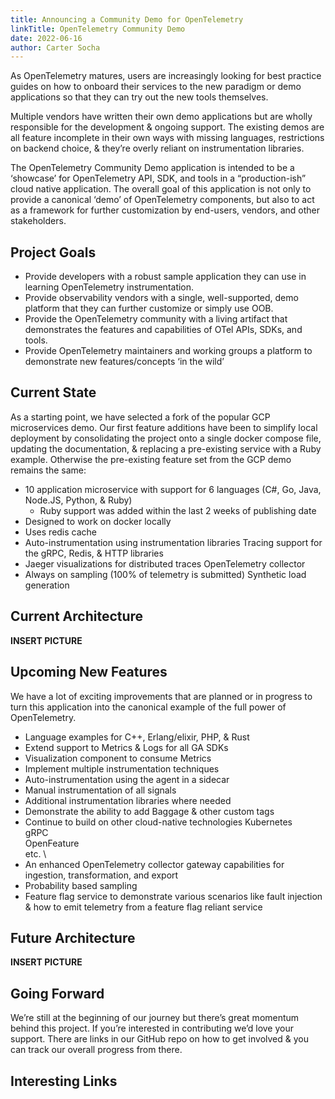 ```yaml
---
title: Announcing a Community Demo for OpenTelemetry
linkTitle: OpenTelemetry Community Demo
date: 2022-06-16
author: Carter Socha
---
```


As OpenTelemetry matures, users are increasingly looking for best practice
guides on how to onboard their services to the new paradigm or demo applications
so that they can try out the new tools themselves.

Multiple vendors have written their own demo applications but are wholly
responsible for the development & ongoing support. The existing demos are all
feature incomplete in their own ways with missing languages, restrictions on
backend choice, & they’re overly reliant on instrumentation libraries.

The OpenTelemetry Community Demo application is intended to be a ‘showcase’ for
OpenTelemetry API, SDK, and tools in a “production-ish” cloud native
application. The overall goal of this application is not only to provide a
canonical ‘demo’ of OpenTelemetry components, but also to act as a framework for
further customization by end-users, vendors, and other stakeholders.

## Project Goals

* Provide developers with a robust sample application they can use
in learning OpenTelemetry instrumentation.
* Provide observability vendors with a
single, well-supported, demo platform that they can further customize or simply
use OOB.
* Provide the OpenTelemetry community with a living artifact that
demonstrates the features and capabilities of OTel APIs, SDKs, and tools.
* Provide OpenTelemetry maintainers and working groups a platform to demonstrate
new features/concepts ‘in the wild’

## Current State

As a starting point, we have selected a fork of the popular GCP
microservices demo. Our first feature additions have been to simplify local
deployment by consolidating the project onto a single docker compose file,
updating the documentation, & replacing a pre-existing service with a Ruby
example. Otherwise the pre-existing feature set from the GCP demo remains the
same:

* 10 application microservice with support for 6 languages (C#, Go, Java, Node.JS,
Python, & Ruby)
  * Ruby support was added within the last 2 weeks of publishing
date
* Designed to work on docker locally
* Uses redis cache
* Auto-instrumentation using instrumentation libraries Tracing support for the gRPC, Redis, & HTTP
libraries
* Jaeger visualizations for distributed traces OpenTelemetry collector
* Always on sampling (100% of telemetry is submitted) Synthetic load generation

## Current Architecture

**INSERT PICTURE**

## Upcoming New Features

We have a lot of exciting improvements that are planned or in progress to turn
this application into the canonical example of the full power of OpenTelemetry.

* Language examples for C++, Erlang/elixir, PHP, & Rust
* Extend support to Metrics & Logs for all GA SDKs
* Visualization component to consume Metrics
* Implement multiple instrumentation techniques
* Auto-instrumentation using the agent in a sidecar
* Manual instrumentation of all signals
* Additional instrumentation libraries where needed
* Demonstrate the ability to add Baggage & other custom tags
* Continue to build on other cloud-native technologies
Kubernetes \
gRPC \
OpenFeature \
etc. \
* An enhanced OpenTelemetry collector gateway capabilities for ingestion,
  transformation, and export
* Probability based sampling
* Feature flag service to demonstrate various scenarios like fault injection &
  how to emit telemetry from a feature flag reliant service

## Future Architecture

**INSERT PICTURE**

## Going Forward

We’re still at the beginning of our journey but there’s great momentum behind this project. If you’re interested in contributing we’d love your support. There are links in our GitHub repo on how to get involved & you can track our overall progress from there.

## Interesting Links
